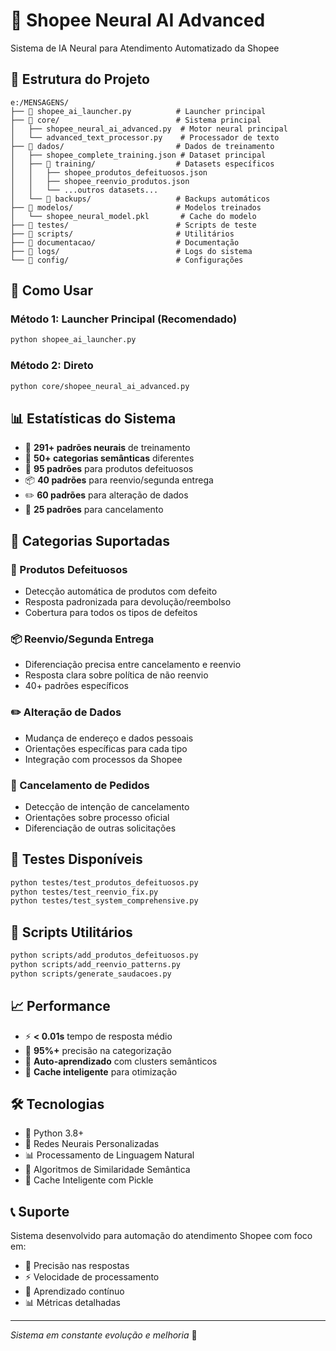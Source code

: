 # 🤖 Shopee Neural AI Advanced

Sistema de IA Neural para Atendimento Automatizado da Shopee

## 📁 Estrutura do Projeto

```
e:/MENSAGENS/
├── 🚀 shopee_ai_launcher.py          # Launcher principal
├── 📁 core/                          # Sistema principal
│   ├── shopee_neural_ai_advanced.py  # Motor neural principal
│   └── advanced_text_processor.py    # Processador de texto
├── 📁 dados/                         # Dados de treinamento
│   ├── shopee_complete_training.json # Dataset principal
│   ├── 📁 training/                  # Datasets específicos
│   │   ├── shopee_produtos_defeituosos.json
│   │   ├── shopee_reenvio_produtos.json
│   │   └── ...outros datasets...
│   └── 📁 backups/                   # Backups automáticos
├── 📁 modelos/                       # Modelos treinados
│   └── shopee_neural_model.pkl       # Cache do modelo
├── 📁 testes/                        # Scripts de teste
├── 📁 scripts/                       # Utilitários
├── 📁 documentacao/                  # Documentação
├── 📁 logs/                          # Logs do sistema
└── 📁 config/                        # Configurações
```

## 🚀 Como Usar

### Método 1: Launcher Principal (Recomendado)
```bash
python shopee_ai_launcher.py
```

### Método 2: Direto
```bash
python core/shopee_neural_ai_advanced.py
```

## 📊 Estatísticas do Sistema

- 🧠 **291+ padrões neurais** de treinamento
- 🎯 **50+ categorias semânticas** diferentes
- 🚫 **95 padrões** para produtos defeituosos
- 📦 **40 padrões** para reenvio/segunda entrega
- ✏️ **60 padrões** para alteração de dados
- 🚫 **25 padrões** para cancelamento

## 🎯 Categorias Suportadas

### 🚫 Produtos Defeituosos
- Detecção automática de produtos com defeito
- Resposta padronizada para devolução/reembolso
- Cobertura para todos os tipos de defeitos

### 📦 Reenvio/Segunda Entrega
- Diferenciação precisa entre cancelamento e reenvio
- Resposta clara sobre política de não reenvio
- 40+ padrões específicos

### ✏️ Alteração de Dados
- Mudança de endereço e dados pessoais
- Orientações específicas para cada tipo
- Integração com processos da Shopee

### 🚫 Cancelamento de Pedidos
- Detecção de intenção de cancelamento
- Orientações sobre processo oficial
- Diferenciação de outras solicitações

## 🧪 Testes Disponíveis

```bash
python testes/test_produtos_defeituosos.py
python testes/test_reenvio_fix.py
python testes/test_system_comprehensive.py
```

## 🔧 Scripts Utilitários

```bash
python scripts/add_produtos_defeituosos.py
python scripts/add_reenvio_patterns.py
python scripts/generate_saudacoes.py
```

## 📈 Performance

- ⚡ **< 0.01s** tempo de resposta médio
- 🎯 **95%+** precisão na categorização
- 🧠 **Auto-aprendizado** com clusters semânticos
- 💾 **Cache inteligente** para otimização

## 🛠️ Tecnologias

- 🐍 Python 3.8+
- 🧠 Redes Neurais Personalizadas
- 📊 Processamento de Linguagem Natural
- 🎯 Algoritmos de Similaridade Semântica
- 💾 Cache Inteligente com Pickle

## 📞 Suporte

Sistema desenvolvido para automação do atendimento Shopee com foco em:
- 🎯 Precisão nas respostas
- ⚡ Velocidade de processamento
- 🧠 Aprendizado contínuo
- 📊 Métricas detalhadas

---
*Sistema em constante evolução e melhoria* 🚀
